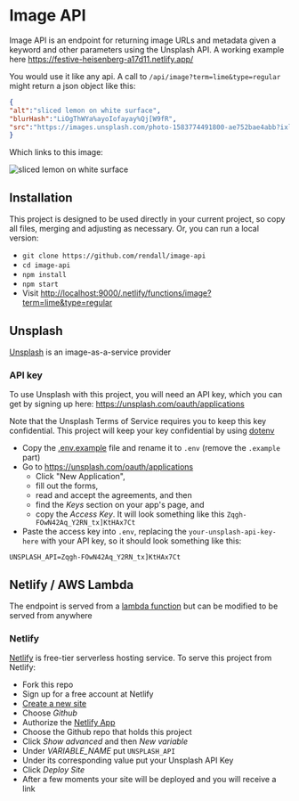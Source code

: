 # Image API

Image API is an endpoint for returning image URLs and metadata given a keyword and other parameters using the Unsplash API. A working example here <https://festive-heisenberg-a17d11.netlify.app/>

You would use it like any api. A call to `/api/image?term=lime&type=regular` might return a json object like this:

```json
{
"alt":"sliced lemon on white surface",
"blurHash":"LiOgThWYa%ayoIofayay%Qj[W9fR",
"src":"https://images.unsplash.com/photo-1583774491800-ae752bae4abb?ixlib=rb-1.2.1&q=80&fm=jpg&crop=entropy&cs=tinysrgb&w=1080&fit=max&ixid=eyJhcHBfaWQiOjE3NDcwN30"
}
```

Which links to this image:

![sliced lemon on white surface](https://images.unsplash.com/photo-1583774491800-ae752bae4abb?ixlib=rb-1.2.1&q=80&fm=jpg&crop=entropy&cs=tinysrgb&w=1080&fit=max&ixid=eyJhcHBfaWQiOjE3NDcwN30)

## Installation

This project is designed to be used directly in your current project, so copy all files, merging and adjusting as necessary. Or, you can run a local version:

* `git clone https://github.com/rendall/image-api`
* `cd image-api`
* `npm install`
* `npm start`
* Visit <http://localhost:9000/.netlify/functions/image?term=lime&type=regular>

## Unsplash

[Unsplash](https://unsplash.com/) is an image-as-a-service provider

### API key

To use Unsplash with this project, you will need an API key, which you can get by signing up here: <https://unsplash.com/oauth/applications>

Note that the Unsplash Terms of Service requires you to keep this key confidential. This project will keep your key confidential by using [dotenv](https://github.com/motdotla/dotenv)

* Copy the [.env.example](.env.example) file and rename it to `.env` (remove the `.example` part)
* Go to <https://unsplash.com/oauth/applications>
  * Click "New Application",
  * fill out the forms,
  * read and accept the agreements, and then
  * find the *Keys* section on your app's page, and
  * copy the *Access Key*. It will look something like this `Zqgh-FOwN42Aq_Y2RN_tx]KtHAx7Ct`
* Paste the access key into `.env`, replacing the `your-unsplash-api-key-here` with your API key, so it should look something like this:

`UNSPLASH_API=Zqgh-FOwN42Aq_Y2RN_tx]KtHAx7Ct`

## Netlify / AWS Lambda

The endpoint is served from a [lambda function](https://aws.amazon.com/lambda/) but can be modified to be served from anywhere

### Netlify

[Netlify](https://netlify.com) is free-tier serverless hosting service. To serve this project from Netlify:

* Fork this repo
* Sign up for a free account at Netlify
* [Create a new site](https://app.netlify.com/start)
* Choose *Github*
* Authorize the [Netlify App](https://github.com/apps/netlify/installations/new)
* Choose the Github repo that holds this project
* Click *Show advanced* and then *New variable*
* Under *VARIABLE_NAME* put `UNSPLASH_API`
* Under its corresponding value put your Unsplash API Key
* Click *Deploy Site*
* After a few moments your site will be deployed and you will receive a link
